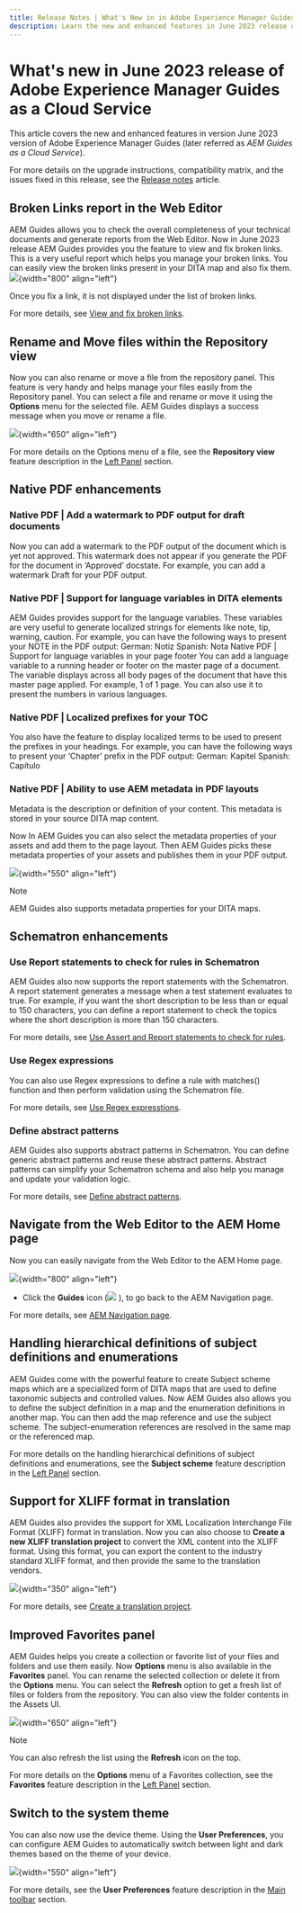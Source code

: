 ```yaml
---
title: Release Notes | What's New in in Adobe Experience Manager Guides, June 2023 release
description: Learn the new and enhanced features in June 2023 release of Adobe Experience Manager Guides as a Cloud Service
---
```

# What's new in June 2023 release of Adobe Experience Manager Guides as a Cloud Service

This article covers the new and enhanced features in version June 2023 version of Adobe Experience Manager Guides (later referred as *AEM Guides as a Cloud Service*).

For more details on the upgrade instructions, compatibility matrix, and the issues fixed in this release, see the [Release notes](release-notes-2023.6.0.md) article.

## Broken Links report in the Web Editor

AEM Guides allows you to check the overall completeness of your technical documents and generate reports from the Web Editor. Now in June 2023 release AEM Guides provides you the feature to view and fix broken links. This is a very useful report which helps you manage your broken links. You can easily view the broken links present in your DITA map and also fix them. 
 ![](assets/broken-link-report.png){width="800" align="left"}

Once you fix a link, it is not displayed under the list of broken links.  

For more details, see [View and fix broken links](../user-guide/reports-web-editor.md#report-broken-links).

## Rename and Move files within the Repository view
 
Now you can also rename or move a file from the repository panel. This feature is very handy and helps manage your files easily from the Repository panel. You can select a file and rename or move it using the **Options** menu for the selected file. AEM Guides displays a success message when you move or rename a file.   

![](assets/rename-move-assets.png){width="650" align="left"}

For more details on the Options menu of a file, see the **Repository view** feature description in the [Left Panel](../user-guide/web-editor-features.md#id2051EA0M0HS) section.

## Native PDF enhancements

### Native PDF | Add a watermark to PDF output for draft documents 

Now you can add a watermark to the PDF output of the document which is yet not approved. This watermark does not appear if you generate the PDF for the document in ‘Approved’ docstate. For example, you can add a watermark Draft for your PDF output.

### Native PDF | Support for language variables in DITA elements

AEM Guides provides support for the language variables. These variables are very useful to generate localized strings for elements like note, tip, warning, caution. For example, you can have the following ways to present your NOTE in the PDF output:
German: Notiz
Spanish: Nota
Native PDF | Support for language variables in your page footer
You can add a language variable to a running header or footer on the master page of a document. The variable displays across all body pages of the document that have this master page applied. For example, 1 of 1 page.
You can also use it to present the numbers in various languages.

### Native PDF | Localized prefixes for your TOC

You also have the feature to display localized terms to be used to present the prefixes in your headings. 
For example, you can have the following ways to present your ‘Chapter’ prefix in the PDF output:
German: Kapitel
Spanish: Capítulo

### Native PDF | Ability to use AEM metadata in PDF layouts


Metadata is the description or definition of your content. This metadata is stored in your source DITA map content. 

Now In AEM Guides you can also select the metadata properties of your assets and add them to the page layout. Then AEM Guides picks these metadata properties of your assets and publishes them in your PDF output. 

 
![](assets/native-pdf-metadata-asset.png){width="550" align="left"}

>[!NOTE]
>
> AEM Guides also supports metadata properties for your DITA maps. 

## Schematron enhancements

### Use Report statements to check for rules in Schematron

AEM Guides also now supports the report statements with the Schematron. A report statement generates a message when a test statement evaluates to true. For example, if you want the short description to be less than or equal to 150 characters, you can define a report statement to check the topics where the short description is more than 150 characters.

For more details, see [Use Assert and Report statements to check for rules](../user-guide/support-schematron-file.md#schematron-assert-report).

### Use Regex expressions

You can also use Regex expressions to define a rule with matches() function and then perform validation using the Schematron file.

For more details, see [Use Regex expresstions](../user-guide/support-schematron-file.md#schematron-assert-report).


### Define abstract patterns

AEM Guides also supports abstract patterns in Schematron. You can define generic abstract patterns and reuse these abstract patterns. Abstract patterns can simplify your Schematron schema and also help you manage and update your validation logic. 


For more details, see [Define abstract patterns](../user-guide/support-schematron-file.md#schematron-abstract-patterns).

## Navigate from the Web Editor to the AEM Home page 

Now you can easily navigate from the Web Editor to the AEM Home page. 

![](assets/web-editor-launch-page.png){width="800" align="left"}

*  Click the **Guides** icon (![](assets/aem-guides-icon.png) ), to go back to the AEM Navigation page. 


For more details, see [AEM Navigation page](../user-guide/web-editor-launch-editor.md#id2056BG00RZJ). 

## Handling hierarchical definitions of subject definitions and enumerations 

AEM Guides come with the powerful feature to create Subject scheme maps which are a specialized form of DITA maps that are used to define taxonomic subjects and controlled values. Now AEM Guides also allows you to define the subject definition in a map and the enumeration definitions in another map. You can then add the map reference and use the subject scheme.
The subject-enumeration references are resolved in the same map or the referenced map. 

For more details on the handling hierarchical definitions of subject definitions and enumerations, see the **Subject scheme** feature description in the [Left Panel](../user-guide/web-editor-features.md#id2051EA0M0HS) section.

## Support for XLIFF format in translation

AEM Guides also provides the support for XML Localization Interchange File Format (XLIFF) format in translation. Now you can also choose to **Create a new XLIFF translation project** to convert the XML content into the XLIFF format.
Using this format,  you can export the content to the industry standard XLIFF format, and then provide the same to the translation vendors. 

 ![](assets/translation-project-types.png){width="350" align="left"}

For more details, see [Create a translation project](../user-guide/translate-documents-web-editor.md#create-translation-project).

## Improved Favorites panel

AEM Guides helps you create a collection or favorite list of your  files and folders and use them easily. Now **Options** menu is also available in the **Favorites** panel. You can rename the selected collection or delete it from the **Options** menu. You can select the **Refresh** option to get a fresh list of files or folders from the repository. You can also view the folder contents in the Assets UI.   
  
![](assets/favorites-options.png){width="650" align="left"}

>[!NOTE]
>
> You can also refresh the list using the **Refresh** icon on the top.

For more details on the **Options** menu of a Favorites collection, see the **Favorites** feature description in the [Left Panel](../user-guide/web-editor-features.md#id2051EA0M0HS) section.

## Switch to the system theme

You can also now use the device theme. Using the **User Preferences**, you can configure AEM Guides to automatically switch between light and dark themes based on the theme of your device.  

![](assets/device-theme-user-preferences.png){width="550" align="left"}

For more details, see the **User Preferences** feature description in the [Main toolbar](../user-guide/web-editor-features.md#id2051EA0G05Z) section.
